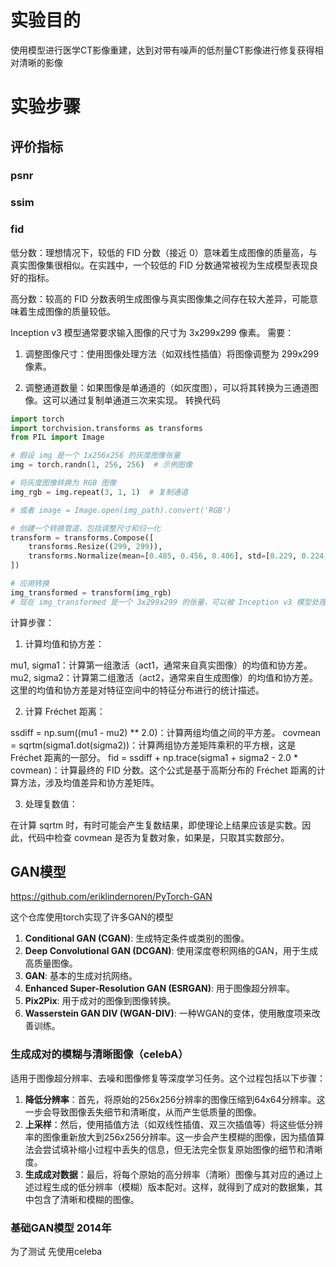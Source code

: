 # 实验目的

使用模型进行医学CT影像重建，达到对带有噪声的低剂量CT影像进行修复获得相对清晰的影像

# 实验步骤

## 评价指标

### psnr

### ssim

### fid
低分数：理想情况下，较低的 FID 分数（接近 0）意味着生成图像的质量高，与真实图像集很相似。在实践中，一个较低的 FID 分数通常被视为生成模型表现良好的指标。

高分数：较高的 FID 分数表明生成图像与真实图像集之间存在较大差异，可能意味着生成图像的质量较低。

Inception v3 模型通常要求输入图像的尺寸为 3x299x299 像素。
需要：
1. 调整图像尺寸：使用图像处理方法（如双线性插值）将图像调整为 299x299 像素。

2. 调整通道数量：如果图像是单通道的（如灰度图），可以将其转换为三通道图像。这可以通过复制单通道三次来实现。
   转换代码

```python
import torch
import torchvision.transforms as transforms
from PIL import Image

# 假设 img 是一个 1x256x256 的灰度图像张量
img = torch.randn(1, 256, 256)  # 示例图像

# 将灰度图像转换为 RGB 图像
img_rgb = img.repeat(3, 1, 1)  # 复制通道

# 或者 image = Image.open(img_path).convert('RGB')

# 创建一个转换管道，包括调整尺寸和归一化
transform = transforms.Compose([
    transforms.Resize((299, 299)),
    transforms.Normalize(mean=[0.485, 0.456, 0.406], std=[0.229, 0.224, 0.225]),
])

# 应用转换
img_transformed = transform(img_rgb)
# 现在 img_transformed 是一个 3x299x299 的张量，可以被 Inception v3 模型处理

```

计算步骤：

1. 计算均值和协方差：

mu1, sigma1：计算第一组激活（act1，通常来自真实图像）的均值和协方差。
mu2, sigma2：计算第二组激活（act2，通常来自生成图像）的均值和协方差。
这里的均值和协方差是对特征空间中的特征分布进行的统计描述。

2. 计算 Fréchet 距离：

ssdiff = np.sum((mu1 - mu2) ** 2.0)：计算两组均值之间的平方差。
covmean = sqrtm(sigma1.dot(sigma2))：计算两组协方差矩阵乘积的平方根，这是 Fréchet 距离的一部分。
fid = ssdiff + np.trace(sigma1 + sigma2 - 2.0 * covmean)：计算最终的 FID 分数。这个公式是基于高斯分布的 Fréchet
距离的计算方法，涉及均值差异和协方差矩阵。

3. 处理复数值：

在计算 sqrtm 时，有时可能会产生复数结果，即使理论上结果应该是实数。因此，代码中检查 covmean 是否为复数对象，如果是，只取其实数部分。

## GAN模型

https://github.com/eriklindernoren/PyTorch-GAN

这个仓库使用torch实现了许多GAN的模型

1. **Conditional GAN (CGAN)**: 生成特定条件或类别的图像。
2. **Deep Convolutional GAN (DCGAN)**: 使用深度卷积网络的GAN，用于生成高质量图像。
3. **GAN**: 基本的生成对抗网络。
4. **Enhanced Super-Resolution GAN (ESRGAN)**: 用于图像超分辨率。
5. **Pix2Pix**: 用于成对的图像到图像转换。
6. **Wasserstein GAN DIV (WGAN-DIV)**: 一种WGAN的变体，使用散度项来改善训练。

### 生成成对的模糊与清晰图像（celebA）

适用于图像超分辨率、去噪和图像修复等深度学习任务。这个过程包括以下步骤：

1. **降低分辨率**：首先，将原始的256x256分辨率的图像压缩到64x64分辨率。这一步会导致图像丢失细节和清晰度，从而产生低质量的图像。
2. **上采样**：然后，使用插值方法（如双线性插值、双三次插值等）将这些低分辨率的图像重新放大到256x256分辨率。这一步会产生模糊的图像，因为插值算法会尝试填补缩小过程中丢失的信息，但无法完全恢复原始图像的细节和清晰度。
3. **生成成对数据**：最后，将每个原始的高分辨率（清晰）图像与其对应的通过上述过程生成的低分辨率（模糊）版本配对。这样，就得到了成对的数据集，其中包含了清晰和模糊的图像。

### 基础GAN模型 2014年

为了测试 先使用celeba


